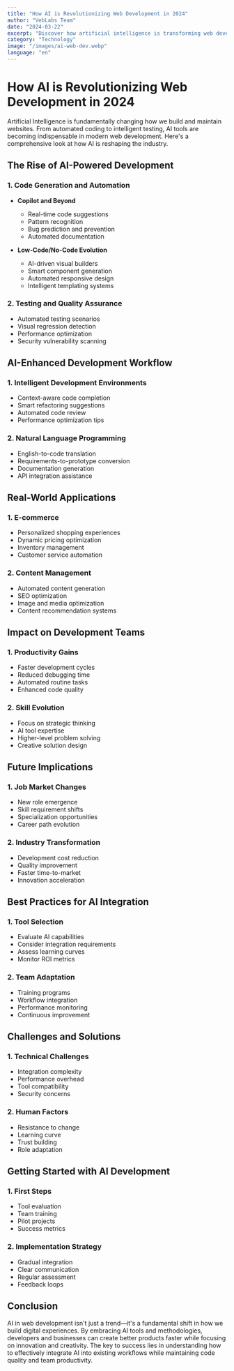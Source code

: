 ```yaml
---
title: "How AI is Revolutionizing Web Development in 2024"
author: "VebLabs Team"
date: "2024-03-22"
excerpt: "Discover how artificial intelligence is transforming web development, from code generation to testing and optimization, and what it means for developers and businesses."
category: "Technology"
image: "/images/ai-web-dev.webp"
language: "en"
---
```


# How AI is Revolutionizing Web Development in 2024

Artificial Intelligence is fundamentally changing how we build and maintain websites. From automated coding to intelligent testing, AI tools are becoming indispensable in modern web development. Here's a comprehensive look at how AI is reshaping the industry.

## The Rise of AI-Powered Development

### 1. Code Generation and Automation
- **Copilot and Beyond**
  - Real-time code suggestions
  - Pattern recognition
  - Bug prediction and prevention
  - Automated documentation

- **Low-Code/No-Code Evolution**
  - AI-driven visual builders
  - Smart component generation
  - Automated responsive design
  - Intelligent templating systems

### 2. Testing and Quality Assurance
- Automated testing scenarios
- Visual regression detection
- Performance optimization
- Security vulnerability scanning

## AI-Enhanced Development Workflow

### 1. Intelligent Development Environments
- Context-aware code completion
- Smart refactoring suggestions
- Automated code review
- Performance optimization tips

### 2. Natural Language Programming
- English-to-code translation
- Requirements-to-prototype conversion
- Documentation generation
- API integration assistance

## Real-World Applications

### 1. E-commerce
- Personalized shopping experiences
- Dynamic pricing optimization
- Inventory management
- Customer service automation

### 2. Content Management
- Automated content generation
- SEO optimization
- Image and media optimization
- Content recommendation systems

## Impact on Development Teams

### 1. Productivity Gains
- Faster development cycles
- Reduced debugging time
- Automated routine tasks
- Enhanced code quality

### 2. Skill Evolution
- Focus on strategic thinking
- AI tool expertise
- Higher-level problem solving
- Creative solution design

## Future Implications

### 1. Job Market Changes
- New role emergence
- Skill requirement shifts
- Specialization opportunities
- Career path evolution

### 2. Industry Transformation
- Development cost reduction
- Quality improvement
- Faster time-to-market
- Innovation acceleration

## Best Practices for AI Integration

### 1. Tool Selection
- Evaluate AI capabilities
- Consider integration requirements
- Assess learning curves
- Monitor ROI metrics

### 2. Team Adaptation
- Training programs
- Workflow integration
- Performance monitoring
- Continuous improvement

## Challenges and Solutions

### 1. Technical Challenges
- Integration complexity
- Performance overhead
- Tool compatibility
- Security concerns

### 2. Human Factors
- Resistance to change
- Learning curve
- Trust building
- Role adaptation

## Getting Started with AI Development

### 1. First Steps
- Tool evaluation
- Team training
- Pilot projects
- Success metrics

### 2. Implementation Strategy
- Gradual integration
- Clear communication
- Regular assessment
- Feedback loops

## Conclusion

AI in web development isn't just a trend—it's a fundamental shift in how we build digital experiences. By embracing AI tools and methodologies, developers and businesses can create better products faster while focusing on innovation and creativity. The key to success lies in understanding how to effectively integrate AI into existing workflows while maintaining code quality and team productivity.

